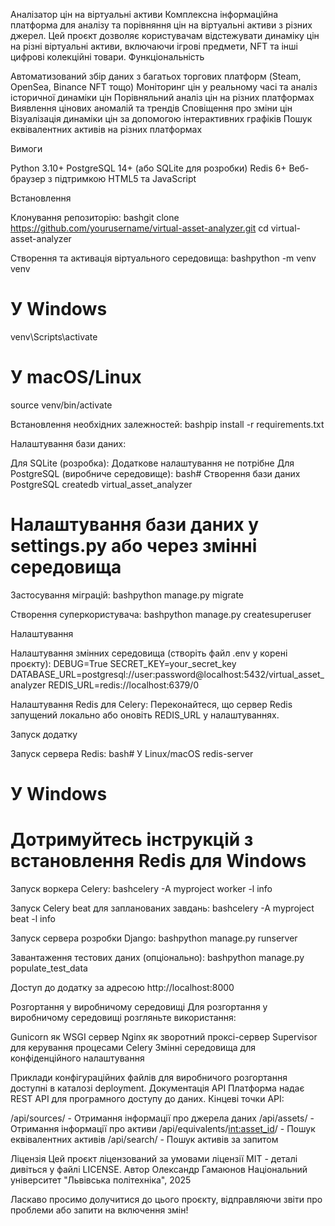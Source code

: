 Аналізатор цін на віртуальні активи
Комплексна інформаційна платформа для аналізу та порівняння цін на віртуальні активи з різних джерел. Цей проєкт дозволяє користувачам відстежувати динаміку цін на різні віртуальні активи, включаючи ігрові предмети, NFT та інші цифрові колекційні товари.
Функціональність

Автоматизований збір даних з багатьох торгових платформ (Steam, OpenSea, Binance NFT тощо)
Моніторинг цін у реальному часі та аналіз історичної динаміки цін
Порівняльний аналіз цін на різних платформах
Виявлення цінових аномалій та трендів
Сповіщення про зміни цін
Візуалізація динаміки цін за допомогою інтерактивних графіків
Пошук еквівалентних активів на різних платформах

Вимоги

Python 3.10+
PostgreSQL 14+ (або SQLite для розробки)
Redis 6+
Веб-браузер з підтримкою HTML5 та JavaScript

Встановлення

Клонування репозиторію:
bashgit clone https://github.com/yourusername/virtual-asset-analyzer.git
cd virtual-asset-analyzer

Створення та активація віртуального середовища:
bashpython -m venv venv

# У Windows
venv\Scripts\activate

# У macOS/Linux
source venv/bin/activate

Встановлення необхідних залежностей:
bashpip install -r requirements.txt

Налаштування бази даних:

Для SQLite (розробка):
Додаткове налаштування не потрібне
Для PostgreSQL (виробниче середовище):
bash# Створення бази даних PostgreSQL
createdb virtual_asset_analyzer

# Налаштування бази даних у settings.py або через змінні середовища



Застосування міграцій:
bashpython manage.py migrate

Створення суперкористувача:
bashpython manage.py createsuperuser


Налаштування

Налаштування змінних середовища (створіть файл .env у корені проєкту):
DEBUG=True
SECRET_KEY=your_secret_key
DATABASE_URL=postgresql://user:password@localhost:5432/virtual_asset_analyzer
REDIS_URL=redis://localhost:6379/0

Налаштування Redis для Celery:
Переконайтеся, що сервер Redis запущений локально або оновіть REDIS_URL у налаштуваннях.

Запуск додатку

Запуск сервера Redis:
bash# У Linux/macOS
redis-server

# У Windows
# Дотримуйтесь інструкцій з встановлення Redis для Windows

Запуск воркера Celery:
bashcelery -A myproject worker -l info

Запуск Celery beat для запланованих завдань:
bashcelery -A myproject beat -l info

Запуск сервера розробки Django:
bashpython manage.py runserver

Завантаження тестових даних (опціонально):
bashpython manage.py populate_test_data

Доступ до додатку за адресою http://localhost:8000

Розгортання у виробничому середовищі
Для розгортання у виробничому середовищі розгляньте використання:

Gunicorn як WSGI сервер
Nginx як зворотний проксі-сервер
Supervisor для керування процесами Celery
Змінні середовища для конфіденційного налаштування

Приклади конфігураційних файлів для виробничого розгортання доступні в каталозі deployment.
Документація API
Платформа надає REST API для програмного доступу до даних. Кінцеві точки API:

/api/sources/ - Отримання інформації про джерела даних
/api/assets/ - Отримання інформації про активи
/api/equivalents/<int:asset_id>/ - Пошук еквівалентних активів
/api/search/ - Пошук активів за запитом

Ліцензія
Цей проєкт ліцензований за умовами ліцензії MIT - деталі дивіться у файлі LICENSE.
Автор
Олександр Гамаюнов
Національний університет "Львівська політехніка", 2025

Ласкаво просимо долучитися до цього проєкту, відправляючи звіти про проблеми або запити на включення змін!
